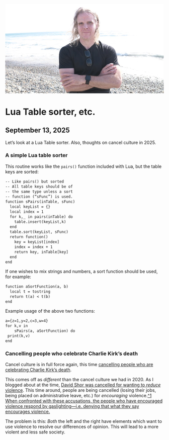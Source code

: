 ![blogpic](pics/2024-05-01.jpg)
# Lua Table sorter, etc.
## September 13, 2025

Let’s look at a Lua Table sorter. Also, thoughts on cancel culture in 2025.

### A simple Lua table sorter

This routine works like the `pairs()` function included
with Lua, but the table keys are sorted:

```
-- Like pairs() but sorted
-- All table keys should be of 
-- the same type unless a sort
-- function (“sFunc”) is used.
function sPairs(inTable, sFunc)
  local keyList = {}
  local index = 1
  for k,_ in pairs(inTable) do
    table.insert(keyList,k)
  end
  table.sort(keyList, sFunc)
  return function()
    key = keyList[index]
    index = index + 1
    return key, inTable[key]
  end
end
```

If one wishes to mix strings and numbers, a sort function should be
used, for example:

```
function aSortFunction(a, b)
  local t = tostring
  return t(a) < t(b)
end
```

Example usage of the above two functions:

```
a={z=1,y=2,c=3,w=4}
for k,v in
    sPairs(a, aSortFunction) do
 print(k,v)
end
```

### Cancelling people who celebrate Charlie Kirk’s death

Cancel culture is in full force again, this time [cancelling people
who are celebrating Charlie Kirk’s 
death](https://archive.ph/https://www.nbcnews.com/news/us-news/charlie-kirk-death-teachers-professors-nationwide-fired-disciplined-s-rcna230845).

This comes off as _different_ than the cancel culture we had in 2020. As
I blogged about at the time, [David Shor was cancelled for wanting to
_reduce_ violence](blog:2020-06-16). This time around, people are being
cancelled (losing their jobs, being placed on administrative leave, etc.)
for _encouraging_ violence.[^1 When confronted with these accusations,
the people who have encouraged violence respond by gaslighting—i.e. 
denying that what they say encourages violence.](fn:1)

The problem is this: _Both_ the left and the right have elements which
want to use violence to resolve our differences of opinion. This will 
lead to a more violent and less safe society.
